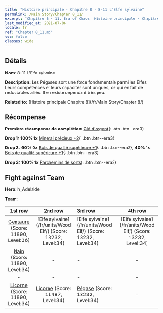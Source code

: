 ```yaml
---
title: "Histoire principale - Chapitre 8 - 8-11 L'Elfe sylvaine"
permalink: /Main Story/Chapter 8_11/
excerpt: "Chapitre 8 - 11. Era of Chaos  Histoire principale - Chapitre 8_11. 8-11 L'Elfe sylvaine"
last_modified_at: 2021-07-06
locale: fr
ref: "Chapter 8_11.md"
toc: false
classes: wide
---
```


## Détails

 **Nom:** 8-11 L'Elfe sylvaine

 **Description:** Les Pégases sont une force fondamentale parmi les Elfes. Leurs compétences et leurs capacités sont uniques, ce qui en fait de redoutables alliés. Il en existe cependant très peu.

 **Related to:** [Histoire principale Chapitre 8](/fr/Main Story/Chapter 8/)

## Récompense

 **Première récompense de complétion:** [Clé d'argent](/ItemsFR/con_693/){: .btn .btn--era3}

 **Drop 1:** **100% 1x** [Minerai précieux +2](/ItemsFR/mat_26/){: .btn .btn--era3}

 **Drop 2:** **60% 0x** [Bois de qualité supérieure +1](/ItemsFR/mat_20/){: .btn .btn--era3}, **40% 1x** [Bois de qualité supérieure +1](/ItemsFR/mat_20/){: .btn .btn--era3}

 **Drop 3:** **100% 1x** [Parchemins de sorts](/ItemsFR/con_694/){: .btn .btn--era3}


## Fight against Team
 **Hero:** h_Adelaide

 **Team:**


  | 1st row | 2nd row | 3rd row | 4th row |
  |:----:|:----:|:----|:----:|
  | [Centaure](/fr/units/Centaur/) (Score: 11890, Level:36)  | [Elfe sylvaine](/fr/units/Wood Elf/) (Score: 13232, Level:34)  | [Elfe sylvaine](/fr/units/Wood Elf/) (Score: 13232, Level:34)  | [Elfe sylvaine](/fr/units/Wood Elf/) (Score: 13232, Level:34)  |
  | [Nain](/fr/units/Dwarf/) (Score: 11890, Level:34)  | - | - | - |
  | - | - | - | - |
  | [Licorne](/fr/units/Unicorn/) (Score: 11890, Level:34)  | [Licorne](/fr/units/Unicorn/) (Score: 11487, Level:34)  | [Pégase](/fr/units/Pegasus/) (Score: 13232, Level:34)  | - |


